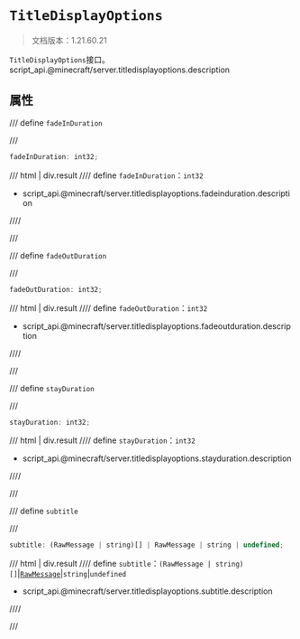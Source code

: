 # `TitleDisplayOptions`

> 文档版本：1.21.60.21

`TitleDisplayOptions`接口。script_api.@minecraft/server.titledisplayoptions.description

## 属性

/// define
`fadeInDuration`


///

```js
fadeInDuration: int32;
```

/// html | div.result
//// define
`fadeInDuration`：`int32`

- script_api.@minecraft/server.titledisplayoptions.fadeinduration.description


////

///


/// define
`fadeOutDuration`


///

```js
fadeOutDuration: int32;
```

/// html | div.result
//// define
`fadeOutDuration`：`int32`

- script_api.@minecraft/server.titledisplayoptions.fadeoutduration.description


////

///


/// define
`stayDuration`


///

```js
stayDuration: int32;
```

/// html | div.result
//// define
`stayDuration`：`int32`

- script_api.@minecraft/server.titledisplayoptions.stayduration.description


////

///


/// define
`subtitle`


///

```js
subtitle: (RawMessage | string)[] | RawMessage | string | undefined;
```

/// html | div.result
//// define
`subtitle`：`(RawMessage | string)[]`|[`RawMessage`](./rawmessage.md)|`string`|`undefined`

- script_api.@minecraft/server.titledisplayoptions.subtitle.description


////

///

